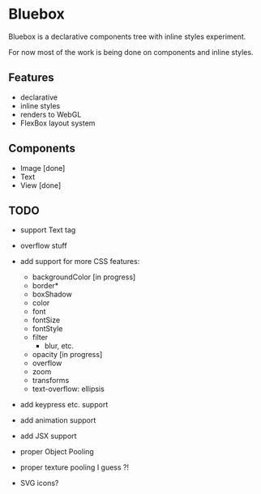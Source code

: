 Bluebox
===
Bluebox is a declarative components tree with inline styles experiment.

For now most of the work is being done on components and inline styles.

Features
---
- declarative
- inline styles
- renders to WebGL
- FlexBox layout system

Components
---
- Image [done]
- Text
- View [done]

TODO
---
- support Text tag
- overflow stuff
- add support for more CSS features:
  - backgroundColor [in progress]
  - border*
  - boxShadow
  - color
  - font
  - fontSize
  - fontStyle
  - filter
    - blur, etc.
  - opacity [in progress]
  - overflow
  - zoom
  - transforms
  - text-overflow: ellipsis
- add keypress etc. support


- add animation support
- add JSX support
- proper Object Pooling
- proper texture pooling I guess ?!
- SVG icons?